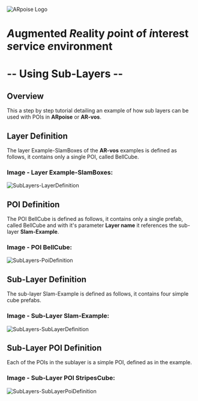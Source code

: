 ![ARpoise Logo](/images/arpoise_logo_rgb-128.png)
# *A*ugmented *R*eality *p*oint *o*f *i*nterest *s*ervice *e*nvironment
# -- Using Sub-Layers --
## Overview
This a step by step tutorial detailing an example of how sub layers can be used with POIs in **ARpoise** or **AR-vos**.

## Layer Definition
The layer Example-SlamBoxes of the **AR-vos** examples is defined as follows, it contains only a single POI, called BellCube.
### Image - Layer Example-SlamBoxes:
![SubLayers-LayerDefinition](/documentation/images/SubLayers-LayerDefinition.png)

## POI Definition
The POI BellCube is defined as follows, it contains only a single prefab, called BellCube and with it's parameter **Layer name** it references the sub-layer **Slam-Example**.
### Image - POI BellCube:
![SubLayers-PoiDefinition](/documentation/images/SubLayers-PoiDefinition.png)

## Sub-Layer Definition
The sub-layer Slam-Example is defined as follows, it contains four simple cube prefabs.
### Image - Sub-Layer Slam-Example:
![SubLayers-SubLayerDefinition](/documentation/images/SubLayers-SubLayerDefinition.png)

## Sub-Layer POI Definition
Each of the POIs in the sublayer is a simple POI, defined as in the example.
### Image - Sub-Layer POI StripesCube:
![SubLayers-SubLayerPoiDefinition](/documentation/images/SubLayers-SubLayerPoiDefinition.png)

